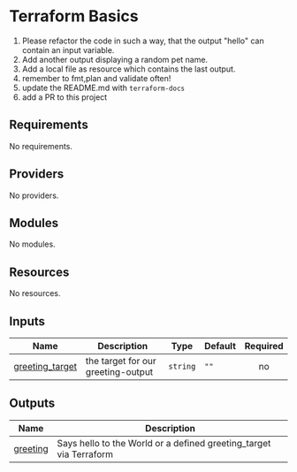 # Terraform Basics

1. Please refactor the code in such a way, that the output "hello"
can contain an input variable.
2. Add another output displaying a random pet name.
3. Add a local file as resource which contains the last output.
4. remember to fmt,plan and validate often!
5. update the README.md with `terraform-docs`
6. add a PR to this project

## Requirements

No requirements.

## Providers

No providers.

## Modules

No modules.

## Resources

No resources.

## Inputs

| Name | Description | Type | Default | Required |
|------|-------------|------|---------|:--------:|
| <a name="input_greeting_target"></a> [greeting\_target](#input\_greeting\_target) | the target for our greeting-output | `string` | `""` | no |

## Outputs

| Name | Description |
|------|-------------|
| <a name="output_greeting"></a> [greeting](#output\_greeting) | Says hello to the World or a defined greeting\_target via Terraform |
